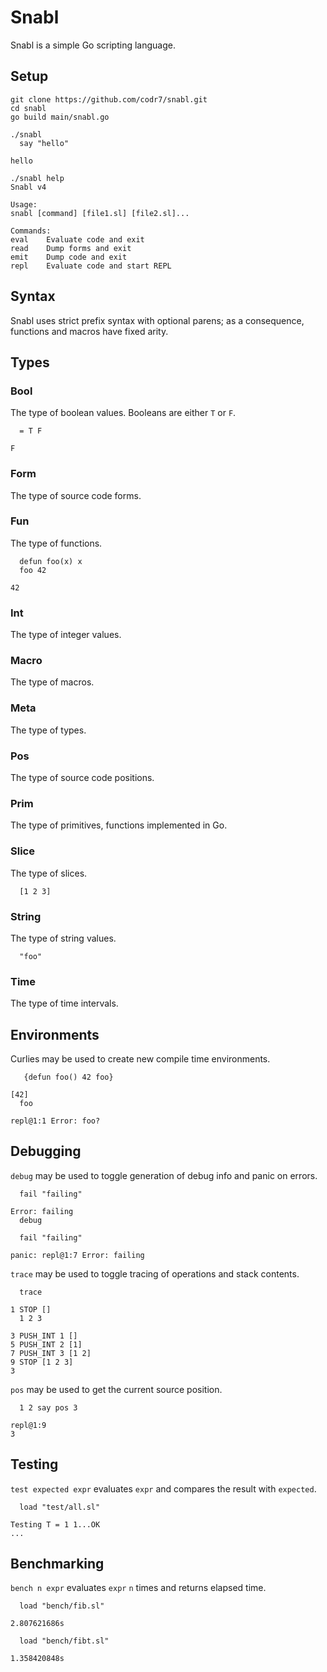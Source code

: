 # Snabl
Snabl is a simple Go scripting language.

## Setup

```
git clone https://github.com/codr7/snabl.git
cd snabl
go build main/snabl.go
```
```
./snabl
  say "hello"

hello
```
```
./snabl help
Snabl v4

Usage:
snabl [command] [file1.sl] [file2.sl]...

Commands:
eval	Evaluate code and exit
read	Dump forms and exit
emit	Dump code and exit
repl	Evaluate code and start REPL
```

## Syntax
Snabl uses strict prefix syntax with optional parens; as a consequence, functions and macros have fixed arity.

## Types

### Bool
The type of boolean values.
Booleans are either `T` or `F`.

```
  = T F

F
```

### Form
The type of source code forms.

### Fun
The type of functions.

```
  defun foo(x) x
  foo 42

42
```

### Int
The type of integer values.

### Macro
The type of macros.

### Meta
The type of types.

### Pos
The type of source code positions.

### Prim
The type of primitives, functions implemented in Go.

### Slice
The type of slices.

```
  [1 2 3]
```

### String
The type of string values.

```
  "foo"
```

### Time
The type of time intervals.

## Environments
Curlies may be used to create new compile time environments.

```
   {defun foo() 42 foo}

[42]
  foo

repl@1:1 Error: foo?
```

## Debugging
`debug` may be used to toggle generation of debug info and panic on errors.

```
  fail "failing"
  
Error: failing
  debug
  
  fail "failing"
  
panic: repl@1:7 Error: failing
```

`trace` may be used to toggle tracing of operations and stack contents.

```
  trace
  
1 STOP []
  1 2 3
  
3 PUSH_INT 1 []
5 PUSH_INT 2 [1]
7 PUSH_INT 3 [1 2]
9 STOP [1 2 3]
3
```

`pos` may be used to get the current source position.

```
  1 2 say pos 3
  
repl@1:9
3
```

## Testing
`test expected expr` evaluates `expr` and compares the result with `expected`.

```
  load "test/all.sl"

Testing T = 1 1...OK
...
```

## Benchmarking
`bench n expr` evaluates `expr` `n` times and returns elapsed time.

```
  load "bench/fib.sl"

2.807621686s
```

```
  load "bench/fibt.sl"

1.358420848s
```